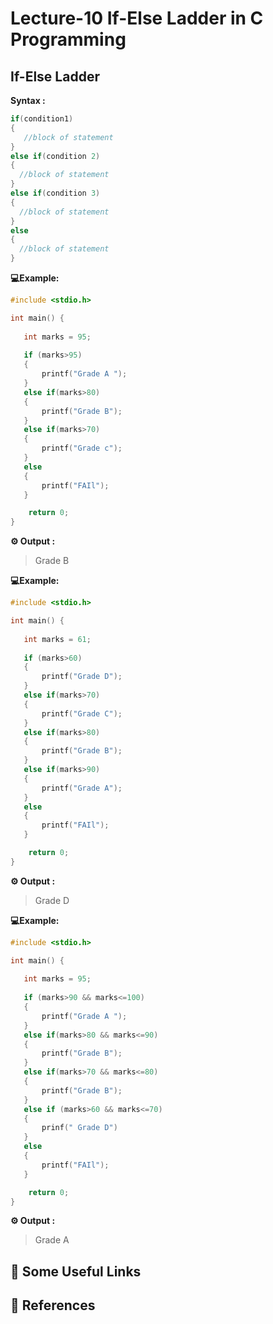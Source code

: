 # Lecture-10 If-Else Ladder in C Programming 

## If-Else Ladder

**Syntax :**
```c
if(condition1)
{
   //block of statement
}
else if(condition 2)
{
  //block of statement
}
else if(condition 3)
{
  //block of statement
}
else
{
  //block of statement  
}
```

**💻Example:**
```c
#include <stdio.h>

int main() {
  
   int marks = 95;
   
   if (marks>95)
   {
       printf("Grade A ");
   }
   else if(marks>80)
   {
       printf("Grade B");
   }
   else if(marks>70)
   {
       printf("Grade c");
   }
   else
   {
       printf("FAIl");
   }

    return 0;
}
```
**⚙️ Output :**
>Grade B

**💻Example:**
```c
#include <stdio.h>

int main() {
  
   int marks = 61;
   
   if (marks>60)
   {
       printf("Grade D");
   }
   else if(marks>70)
   {
       printf("Grade C");
   }
   else if(marks>80)
   {
       printf("Grade B");
   }
   else if(marks>90)
   {
       printf("Grade A");
   }
   else
   {
       printf("FAIl");
   }

    return 0;
}
```
**⚙️ Output :**
>Grade D

**💻Example:**
```c
#include <stdio.h>

int main() {
  
   int marks = 95;
   
   if (marks>90 && marks<=100)
   {
       printf("Grade A ");
   }
   else if(marks>80 && marks<=90)
   {
       printf("Grade B");
   }
   else if(marks>70 && marks<=80)
   {
       printf("Grade B");
   }
   else if (marks>60 && marks<=70)
   {
       prinf(" Grade D")
   }
   else
   {
       printf("FAIl");
   }

    return 0;
}
```
**⚙️ Output :**
>Grade A


## 🔗 Some Useful Links

## 📖 References